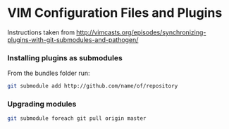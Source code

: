 # VIM Configuration Files and Plugins

Instructions taken from http://vimcasts.org/episodes/synchronizing-plugins-with-git-submodules-and-pathogen/

### Installing plugins as submodules

From the bundles folder run:

```bash
git submodule add http://github.com/name/of/repository
```

### Upgrading modules

```bash
git submodule foreach git pull origin master
```
